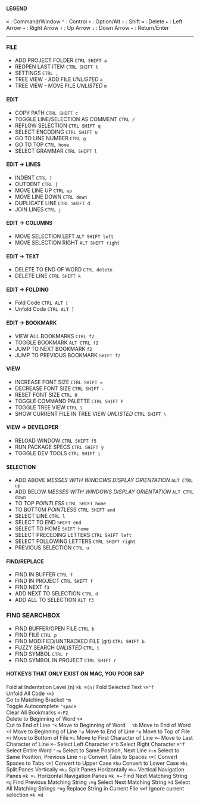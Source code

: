 #### LEGEND

`⌘` : Command/Window
`⌃` : Control
`⌥` : Option/Alt
`⇧` : Shift
`⌫` : Delete
`←` : Left Arrow
`→` : Right Arrow
`↑` : Up Arrow
`↓` : Down Arrow
`↩` : Return/Enter

---


#### FILE
+ ADD PROJECT FOLDER                                   `CTRL SHIFT a`
+ REOPEN LAST ITEM                                        `CTRL SHIFT t`
+ SETTINGS                                                `CTRL ,`
+ TREE VIEW - ADD FILE	       *UNLISTED*     	                  	          `a`
+ TREE VIEW - MOVE FILE 	           *UNLISTED* 	                  	          `m`

#### EDIT
+ COPY PATH                                               `CTRL SHIFT c`
+ TOGGLE LINE/SELECTION AS COMMENT                           `CTRL /`
+ REFLOW SELECTION                                           `CTRL SHIFT q`
+ SELECT ENCODING                                          `CTRL SHIFT u`
+ GO TO LINE NUMBER                                                `CTRL g`
+ GO TO TOP                                               `CTRL home`
+ SELECT GRAMMAR                                            `CTRL SHIFT l`

#### EDIT -> LINES
+ INDENT                                                            `CTRL ]`
+ OUTDENT                                                           `CTRL [`
+ MOVE LINE UP                                                        `CTRL up`
+ MOVE LINE DOWN                                                      `CTRL down`
+ DUPLICATE LINE                                          `CTRL SHIFT d`
+ JOIN LINES                                                `CTRL j`
#### EDIT -> COLUMNS
+ MOVE SELECTION LEFT                                       `ALT SHIFT left`
+ MOVE SELECTION RIGHT                                        `ALT SHIFT right`
#### EDIT -> TEXT
+ DELETE TO END OF WORD             	                  	`CTRL delete`
+ DELETE LINE                                             `CTRL SHIFT k`
#### EDIT -> FOLDING
+ Fold Code             	                  	            `CTRL ALT [`
+ Unfold Code             	                  	          `CTRL ALT ]`
#### EDIT -> BOOKMARK
+ VIEW ALL BOOKMARKS                                         `CTRL f2`
+ TOGGLE BOOKMARK                                        `ALT CTRL f2`
+ JUMP TO NEXT BOOKMARK                                    `f2`
+ JUMP TO PREVIOUS BOOKMARK                              `SHIFT f2`

#### VIEW
+ INCREASE FONT SIZE                                           `CTRL SHIFT =`
+ DECREASE FONT SIZE                                           `CTRL SHIFT -`
+ RESET FONT SIZE                                          `CTRL 0`
+ TOGGLE COMMAND PALETTE                                    `CTRL SHIFT P`
+ TOGGLE TREE VIEW                                           `CTRL \`
+ SHOW CURRENT FILE IN TREE VIEW *UNLISTED*             `CTRL SHIFT \`


#### VIEW -> DEVELOPER
+ RELOAD WINDOW                                          `CTRL SHIFT f5`
+ RUN PACKAGE SPECS                                          `CTRL SHIFT y`
+ TOGGLE DEV TOOLS                                           `CTRL SHIFT i`

#### SELECTION
+ ADD ABOVE   *MESSES WITH WINDOWS DISPLAY ORIENTATION*     `ALT CTRL up`
+ ADD BELOW  *MESSES WITH WINDOWS DISPLAY ORIENTATION*      `ALT CTRL down`
+ TO TOP       *POINTLESS*                             `CTRL SHIFT home`
+ TO BOTTOM                   *POINTLESS*              `CTRL SHIFT end`
+ SELECT LINE                                               `CTRL l`
+ SELECT TO END                                          `SHIFT end`
+ SELECT TO HOME                                          `SHIFT home`
+ SELECT PRECEDING LETTERS                                 `CTRL SHIFT left`
+ SELECT FOLLOWING LETTERS                                 `CTRL SHIFT right`
+ PREVIOUS SELECTION                                    `CTRL u`


#### FIND/REPLACE
+ FIND IN BUFFER                                          `CTRL f`
+ FIND IN PROJECT                                          `CTRL SHIFT f`
+ FIND NEXT                                          `f3`
+ ADD NEXT TO SELECTION                                          `CTRL d`
+ ADD ALL TO SELECTION                                          `ALT f3`
### FIND SEARCHBOX
+ FIND BUFFER/OPEN FILE                                          `CTRL b`
+ FIND FILE                                          `CTRL p`
+ FIND MODIFIED/UNTRACKED FILE (git)                           `CTRL SHIFT b`
+ FUZZY SEARCH      *UNLISTED*       	                       `CTRL t`
+ FIND SYMBOL             	                        `CTRL r`
+ FIND SYMBOL IN PROJECT                      `CTRL SHIFT r`





#### HOTKEYS THAT ONLY EXIST ON MAC, YOU POOR SAP
Fold at Indentation Level (n)                           `⌘k ⌘(n)`
Fold Selected Text             	                  	    `⌥⌘⌃f`    
Unfold All Code             	                  	      `⌥⌘}`    
Go to Matching Bracket             	                  	`⌃m`    
Toggle Autocomplete             	                  	  `⌃space`  
Clear All Bookmarks             	                      `⌘⇧F2`  
Delete to Beginning of Word             	              `⌥⌫`  
Cut to End of Line             	                  	    `⌃k`
Move to Beginning of Word             	                `  ⌥b`
Move to End of Word             	                  	  `⌥f`
Move to Beginning of Line             	                `⌃a`
Move to End of Line             	                  	  `⌃e`
Move to Top of File             	                      `⌘↑`
Move to Bottom of File             	                    `⌘↓`
Move to First Character of Line             	          `⌘←`
Move to Last Character of Line             	            `⌘→`
Select Left Character             	                    `⌘⌃b`
Select Right Character             	                    `⌘⌃f`
Select Entire Word             	                  	    `⌃⇧w`
Select to Same Position, Next Line	                    `⌥⇧n`
Select to Same Position, Previous Line	                `⌥⇧p`
Convert Tabs to Spaces             	                  	`⌥⌘[`
Convert Spaces to Tabs             	                  	`⌥⌘]`
Convert to Upper Case             	                    `⌘ku`
Convert to Lower Case             	                    `⌘kL`
Split Panes Vertically                                  `⌘k↓`
Split Panes Horizontally                                `⌘k→`
Vertical Navigation Panes                               `⌘k ⌘↓`
Horizontal Navigation Panes                             `⌘k ⌘→`
Find Next Matching String                               `⌘g`
Find Previous Matching String                           `⇧⌘g`
Select Next Matching String                             `⌘d`
Select All Matching Strings                             `⌃⌘g`
Replace String in Current File                          `⌥⌘f`
Ignore current selection                                `⌘k ⌘d`
